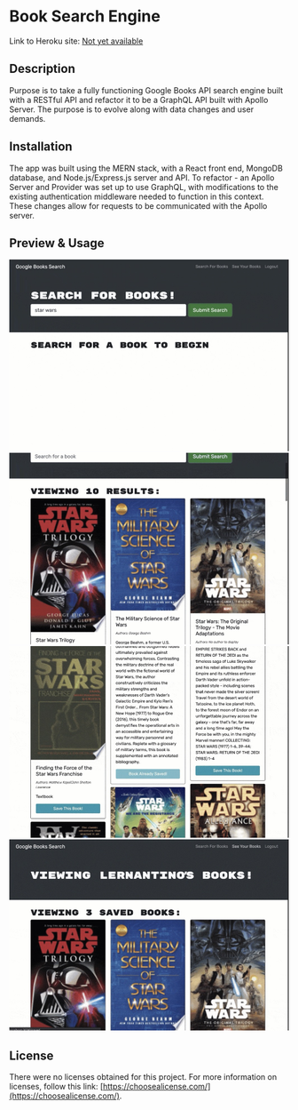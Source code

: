 # Book Search Engine

Link to Heroku site: [Not yet available](https://)

## Description

Purpose is to take a fully functioning Google Books API search engine built with a RESTful API and refactor it to be a GraphQL API built with Apollo Server. The purpose is to evolve along with data changes and user demands.

## Installation

The app was built using the MERN stack, with a React front end, MongoDB database, and Node.js/Express.js server and API. To refactor - an Apollo Server and Provider was set up to use GraphQL, with modifications to the existing authentication middleware needed to function in this context. These changes allow for requests to be communicated with the Apollo server.

## Preview & Usage

![Screenshot - Home Page](/client/images/book-search.jpg)
![Screenshot - Book Search results](/client/images/book-results.jpg)
![Screenshot - Button Book Saved](/client/images/book-saved.jpg)
![Screenshot - Saved Book List](/client/images/saved-book-list.jpg)

## License

There were no licenses obtained for this project. For more information on licenses, follow this link:
[https://choosealicense.com/](https://choosealicense.com/).
